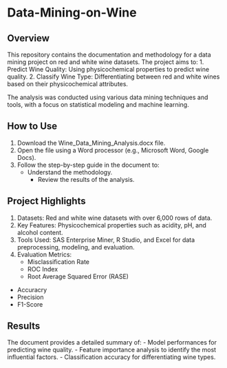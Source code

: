 # Data-Mining-on-Wine
## Overview
This repository contains the documentation and methodology for a data mining project on red and white wine datasets. The project aims to:
	1.	Predict Wine Quality: Using physicochemical properties to predict wine quality.
	2.	Classify Wine Type: Differentiating between red and white wines based on their physicochemical attributes.

The analysis was conducted using various data mining techniques and tools, with a focus on statistical modeling and machine learning.

## How to Use
1.	Download the Wine_Data_Mining_Analysis.docx file.
2.	Open the file using a Word processor (e.g., Microsoft Word, Google Docs).
3.	Follow the step-by-step guide in the document to:
    - Understand the methodology.
	  - Review the results of the analysis.

## Project Highlights
1. Datasets: Red and white wine datasets with over 6,000 rows of data.
2. Key Features: Physicochemical properties such as acidity, pH, and alcohol content.
3. Tools Used: SAS Enterprise Miner, R Studio, and Excel for data preprocessing, modeling, and evaluation.
4. Evaluation Metrics:
	-	Misclassification Rate
	-	ROC Index
	-	Root Average Squared Error (RASE)
  - Accuracry
  - Precision
  - F1-Score

## Results
The document provides a detailed summary of:
	-	Model performances for predicting wine quality.
	-	Feature importance analysis to identify the most influential factors.
	-	Classification accuracy for differentiating wine types.
